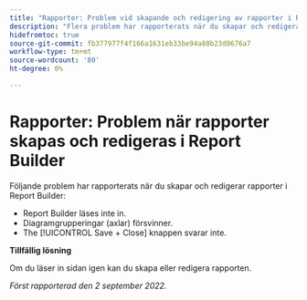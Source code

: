 ```yaml
---
title: "Rapporter: Problem vid skapande och redigering av rapporter i Report builder"
description: "Flera problem har rapporterats när du skapar och redigerar rapporter i Report Builder."
hidefromtoc: true
source-git-commit: fb377977f4f166a1631eb33be94a88b23d8676a7
workflow-type: tm+mt
source-wordcount: '80'
ht-degree: 0%

---
```



# Rapporter: Problem när rapporter skapas och redigeras i Report Builder

Följande problem har rapporterats när du skapar och redigerar rapporter i Report Builder:

* Report Builder läses inte in.
* Diagramgrupperingar (axlar) försvinner.
* The [!UICONTROL Save + Close] knappen svarar inte.

**Tillfällig lösning**

Om du läser in sidan igen kan du skapa eller redigera rapporten.

_Först rapporterad den 2 september 2022._

